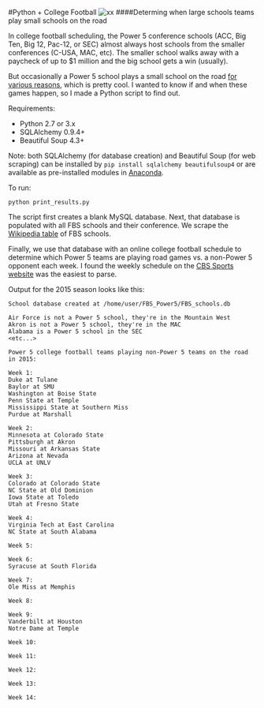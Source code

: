 #Python + College Football ![xx](http://i.imgur.com/YLw9efKt.png)
####Determing when large schools teams play small schools on the road

In college football scheduling, the Power 5 conference schools (ACC, Big Ten, Big 12, Pac-12, or SEC) almost always host schools from the smaller conferences (C-USA, MAC, etc).  The smaller school walks away with a paycheck of up to $1 million and the big school gets a win (usually).  

But occasionally a Power 5 school plays a small school on the road [for various reasons](http://espn.go.com/blog/acc/post/_/id/74265/acc-hits-the-road-vs-group-of-5), which is pretty cool. I wanted to know if and when these games happen, so I made a Python script to find out.

Requirements: 

+ Python 2.7 or 3.x
+ SQLAlchemy 0.9.4+
+ Beautiful Soup 4.3+

Note: both SQLAlchemy (for database creation) and Beautiful Soup (for web scraping) can be installed by `pip install sqlalchemy beautifulsoup4` or are available as pre-installed modules in [Anaconda](https://store.continuum.io/cshop/anaconda/).  

To run:

```
python print_results.py
```

The script first creates a blank MySQL database. Next, that database is populated with all FBS schools and their conference.  We scrape the [Wikipedia table](http://en.wikipedia.org/wiki/List_of_NCAA_Division_I_FBS_football_programs) of FBS schools.

Finally, we use that database with an online college football schedule to determine which Power 5 teams are playing road games vs. a non-Power 5 opponent each week.  I found the weekly schedule on the [CBS Sports website](http://www.cbssports.com/collegefootball/schedules/FBS/week1) was the easiest to parse.

Output for the 2015 season looks like this:

```
School database created at /home/user/FBS_Power5/FBS_schools.db

Air Force is not a Power 5 school, they're in the Mountain West
Akron is not a Power 5 school, they're in the MAC
Alabama is a Power 5 school in the SEC
<etc...>

Power 5 college football teams playing non-Power 5 teams on the road in 2015:

Week 1:
Duke at Tulane
Baylor at SMU
Washington at Boise State
Penn State at Temple
Mississippi State at Southern Miss
Purdue at Marshall
 
Week 2:
Minnesota at Colorado State
Pittsburgh at Akron
Missouri at Arkansas State
Arizona at Nevada
UCLA at UNLV
 
Week 3:
Colorado at Colorado State
NC State at Old Dominion
Iowa State at Toledo
Utah at Fresno State
 
Week 4:
Virginia Tech at East Carolina
NC State at South Alabama
 
Week 5:
 
Week 6:
Syracuse at South Florida
 
Week 7:
Ole Miss at Memphis
 
Week 8:
 
Week 9:
Vanderbilt at Houston
Notre Dame at Temple
 
Week 10:
 
Week 11:
 
Week 12:
 
Week 13:
 
Week 14:


```

